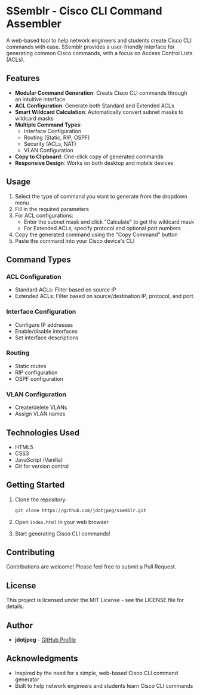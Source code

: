 # SSemblr - Cisco CLI Command Assembler

A web-based tool to help network engineers and students create Cisco CLI commands with ease. SSemblr provides a user-friendly interface for generating common Cisco commands, with a focus on Access Control Lists (ACLs).

## Features

- **Modular Command Generation**: Create Cisco CLI commands through an intuitive interface
- **ACL Configuration**: Generate both Standard and Extended ACLs
- **Smart Wildcard Calculation**: Automatically convert subnet masks to wildcard masks
- **Multiple Command Types**:
  - Interface Configuration
  - Routing (Static, RIP, OSPF)
  - Security (ACLs, NAT)
  - VLAN Configuration
- **Copy to Clipboard**: One-click copy of generated commands
- **Responsive Design**: Works on both desktop and mobile devices

## Usage

1. Select the type of command you want to generate from the dropdown menu
2. Fill in the required parameters
3. For ACL configurations:
   - Enter the subnet mask and click "Calculate" to get the wildcard mask
   - For Extended ACLs, specify protocol and optional port numbers
4. Copy the generated command using the "Copy Command" button
5. Paste the command into your Cisco device's CLI

## Command Types

### ACL Configuration

- Standard ACLs: Filter based on source IP
- Extended ACLs: Filter based on source/destination IP, protocol, and port

### Interface Configuration

- Configure IP addresses
- Enable/disable interfaces
- Set interface descriptions

### Routing

- Static routes
- RIP configuration
- OSPF configuration

### VLAN Configuration

- Create/delete VLANs
- Assign VLAN names

## Technologies Used

- HTML5
- CSS3
- JavaScript (Vanilla)
- Git for version control

## Getting Started

1. Clone the repository:

   ```bash
   git clone https://github.com/jdotjpeg/ssemblr.git
   ```

2. Open `index.html` in your web browser

3. Start generating Cisco CLI commands!

## Contributing

Contributions are welcome! Please feel free to submit a Pull Request.

## License

This project is licensed under the MIT License - see the LICENSE file for details.

## Author

- **jdotjpeg** - [GitHub Profile](https://github.com/jdotjpeg)

## Acknowledgments

- Inspired by the need for a simple, web-based Cisco CLI command generator
- Built to help network engineers and students learn Cisco CLI commands
